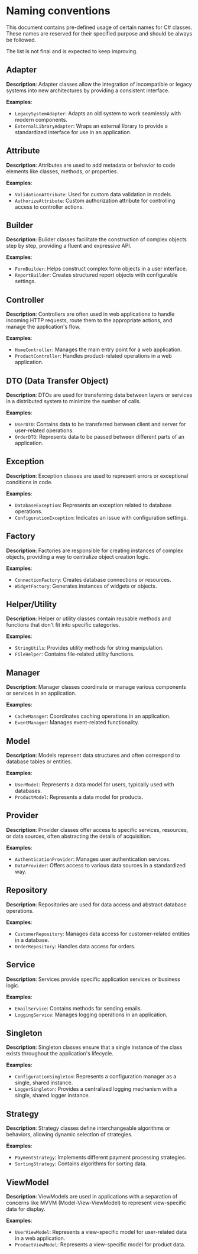 # Naming conventions

This document contains pre-defined usage of certain names for C# classes. These names are reserved for their specified purpose and should be always be followed.

The list is not final and is expected to keep improving.

## Adapter

**Description**: Adapter classes allow the integration of incompatible or legacy systems into new architectures by providing a consistent interface.

**Examples**:

- `LegacySystemAdapter`: Adapts an old system to work seamlessly with modern components.
- `ExternalLibraryAdapter`: Wraps an external library to provide a standardized interface for use in an application.

## Attribute

**Description**: Attributes are used to add metadata or behavior to code elements like classes, methods, or properties.

**Examples**:

- `ValidationAttribute`: Used for custom data validation in models.
- `AuthorizeAttribute`: Custom authorization attribute for controlling access to controller actions.

## Builder

**Description**: Builder classes facilitate the construction of complex objects step by step, providing a fluent and expressive API.

**Examples**:

- `FormBuilder`: Helps construct complex form objects in a user interface.
- `ReportBuilder`: Creates structured report objects with configurable settings.

## Controller

**Description**: Controllers are often used in web applications to handle incoming HTTP requests, route them to the appropriate actions, and manage the application's flow.

**Examples**:

- `HomeController`: Manages the main entry point for a web application.
- `ProductController`: Handles product-related operations in a web application.

## DTO (Data Transfer Object)

**Description**: DTOs are used for transferring data between layers or services in a distributed system to minimize the number of calls.

**Examples**:

- `UserDTO`: Contains data to be transferred between client and server for user-related operations.
- `OrderDTO`: Represents data to be passed between different parts of an application.

## Exception

**Description**: Exception classes are used to represent errors or exceptional conditions in code.

**Examples**:

- `DatabaseException`: Represents an exception related to database operations.
- `ConfigurationException`: Indicates an issue with configuration settings.

## Factory

**Description**: Factories are responsible for creating instances of complex objects, providing a way to centralize object creation logic.

**Examples**:

- `ConnectionFactory`: Creates database connections or resources.
- `WidgetFactory`: Generates instances of widgets or objects.

## Helper/Utility

**Description**: Helper or utility classes contain reusable methods and functions that don't fit into specific categories.

**Examples**:

- `StringUtils`: Provides utility methods for string manipulation.
- `FileHelper`: Contains file-related utility functions.

## Manager

**Description**: Manager classes coordinate or manage various components or services in an application.

**Examples**:

- `CacheManager`: Coordinates caching operations in an application.
- `EventManager`: Manages event-related functionality.

## Model

**Description**: Models represent data structures and often correspond to database tables or entities.

**Examples**:

- `UserModel`: Represents a data model for users, typically used with databases.
- `ProductModel`: Represents a data model for products.

## Provider

**Description**: Provider classes offer access to specific services, resources, or data sources, often abstracting the details of acquisition.

**Examples**:

- `AuthenticationProvider`: Manages user authentication services.
- `DataProvider`: Offers access to various data sources in a standardized way.

## Repository

**Description**: Repositories are used for data access and abstract database operations.

**Examples**:

- `CustomerRepository`: Manages data access for customer-related entities in a database.
- `OrderRepository`: Handles data access for orders.

## Service

**Description**: Services provide specific application services or business logic.

**Examples**:

- `EmailService`: Contains methods for sending emails.
- `LoggingService`: Manages logging operations in an application.

## Singleton

**Description**: Singleton classes ensure that a single instance of the class exists throughout the application's lifecycle.

**Examples**:

- `ConfigurationSingleton`: Represents a configuration manager as a single, shared instance.
- `LoggerSingleton`: Provides a centralized logging mechanism with a single, shared logger instance.

## Strategy

**Description**: Strategy classes define interchangeable algorithms or behaviors, allowing dynamic selection of strategies.

**Examples**:

- `PaymentStrategy`: Implements different payment processing strategies.
- `SortingStrategy`: Contains algorithms for sorting data.

## ViewModel

**Description**: ViewModels are used in applications with a separation of concerns like MVVM (Model-View-ViewModel) to represent view-specific data for display.

**Examples**:

- `UserViewModel`: Represents a view-specific model for user-related data in a web application.
- `ProductViewModel`: Represents a view-specific model for product data.